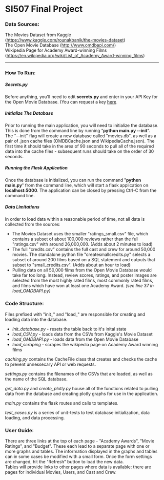 # SI507 Final Project

### Data Sources:
The Movies Dataset from Kaggle (https://www.kaggle.com/rounakbanik/the-movies-dataset)  
The Open Movie Database (http://www.omdbapi.com/)  
Wikipedia Page for Academy Award-winning Films (https://en.wikipedia.org/wiki/List_of_Academy_Award-winning_films)  
______
### How To Run:

##### Secrets.py
Before anything, you'll need to edit **secrets.py** and enter in your API Key for the Open Movie Database. (You can request a key [here](http://www.omdbapi.com/apikey.aspx]).

##### Initialize The Database
Prior to running the main application, you will need to initialize the database. This is done from the command line by running "**python main.py --init**". The "--init" flag will create a new database called "movies.db", as well as a pair of .json cache files (OMDBCache.json and WikipediaCache.json). The first time it should take in the area of 90 seconds to pull all of the required data into the cache files - subsequent runs should take on the order of 30 seconds.

##### Running the Flask Application
Once the database is initialized, you can run the command "**python main.py**" from the command line, which will start a flask application on **localhost:5000**. The application can be closed by pressing Ctrl-C from the command line.

##### Data Limitations
In order to load data within a reasonable period of time, not all data is collected from the sources:
  * The Movies Dataset uses the smaller "ratings_small.csv" file, which contains a subset of about 100,000 reviews rather than the full "ratings.csv" with around 26,000,000. (Adds about 2 minutes to load)
  * The full "credits.csv" contains the full cast and crew for around 50,000 movies. The standalone python file "createsmallcredits.py" selects a subset of around 200 films based on a SQL statement and outputs that subset to "small_credits.csv". (Adds about an hour to load)
  * Pulling data on all 50,000 films from the Open Movie Database would take far too long. Instead, review scores, ratings, and poster images are selected from the most highly rated films, most commonly rated films, and films which have won at least one Academy Award. *(see line 37 in load_OMDBAPI.py)*

### Code Structure:
Files prefixed with "init_" and "load_" are responsible for creating and loading data into the database.
  * *init_database.py* - resets the table back to it's inital state
  * *load_CSV.py* - loads data from the CSVs from Kaggle's Movie Dataset
  * *load_OMDBAPI.py* - loads data from the Open Movie Database
  * *load_scraping* - scrapes the wikipedia page on Academy Award winning films  

*caching.py* contains the CacheFile class that creates and checks the cache to prevent unnessecary API or web requests.

*settings.py* contains the filenames of the CSVs that are loaded, as well as the name of the SQL database.  

*get_data.py* and *create_plotly.py* house all of the functions related to pulling data from the database and creating plotly graphs for use in the application.

*main.py* contains the flask routes and calls to templates.

*test_cases.py* is a series of unit-tests to test database initialization, data loading, and data processing.

### User Guide:
There are three links at the top of each page - "Academy Awards", "Movie Ratings", and "Budget". These each lead to a separate page with one or more graphs and tables. The information displayed in the graphs and tables can in some cases be modified with a small form. Once the form settings are changed, hit the "Refresh" button to load the new data.  
Tables will provide links to other pages where data is available: there are pages for individual Movies, Users, and Cast and Crew.
